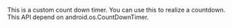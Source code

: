 This is a custom count down timer.
You can use this to realize a countdown.
This API depend on android.os.CountDownTimer.